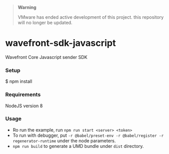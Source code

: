 > **Warning**
>
> VMware has ended active development of this project. this repository will no longer be updated.

# wavefront-sdk-javascript
Wavefront Core Javascript sender SDK

### Setup
$ npm install

### Requirements
NodeJS version 8

### Usage
* Ro run the example, run `npm run start <server> <token>`
* To run with debugger, put `-r @babel/preset-env -r @babel/register -r regenerator-runtime` under the node parameters.
*  `npm run build` to generate a UMD bundle under `dist` directory.
